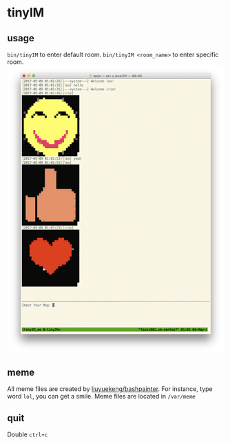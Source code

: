 # tinyIM
## usage
`bin/tinyIM` to enter default room.
`bin/tinyIM <room_name>` to enter specific room.
![example](https://raw.githubusercontent.com/leojin/tinyIM/master/var/img/readme_1.png)
## meme
All meme files are created by [liuyuekeng/bashpainter](https://github.com/liuyuekeng/bashpainter).
For instance, type word `lol`, you can get a smile.
Meme files are located in `/var/meme`
## quit
Double `ctrl+c`
